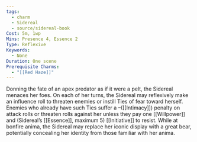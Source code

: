 ```yaml
---
tags:
  - charm
  - Sidereal
  - source/sidereal-book
Cost: 5m, 1wp
Mins: Presence 4, Essence 2
Type: Reflexive
Keywords:
  - None
Duration: One scene
Prerequisite Charms:
  - "[[Red Haze]]"
---
```

Donning the fate of an apex predator as if it were a pelt, the Sidereal menaces her foes. On each of her turns, the Sidereal may reflexively make an influence roll to threaten enemies or instill Ties of fear toward herself. Enemies who already have such Ties suffer a –([[Intimacy]]) penalty on attack rolls or threaten rolls against her unless they pay one [[Willpower]] and (Sidereal’s [[Essence]], maximum 5) [[Initiative]] to resist. While at bonfire anima, the Sidereal may replace her iconic display with a great bear, potentially concealing her identity from those familiar with her anima.